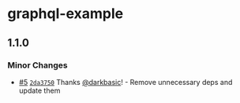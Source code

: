 # graphql-example

## 1.1.0

### Minor Changes

- [#5](https://github.com/darkbasic/mikro-orm-dataloaders/pull/5) [`2da3750`](https://github.com/darkbasic/mikro-orm-dataloaders/commit/2da37501acfb05ee962f286fd6ed794af87e7999) Thanks [@darkbasic](https://github.com/darkbasic)! - Remove unnecessary deps and update them

